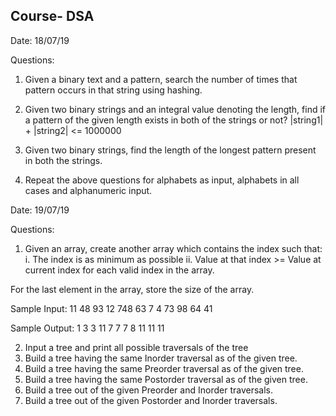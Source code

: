 ## Course- DSA

Date: 18/07/19

Questions:

1. Given a binary text and a pattern, search the number of times that pattern occurs in that string using hashing.

2. Given two binary strings and an integral value denoting the length, find if a pattern of the given length exists in both of the strings or not?
|string1| + |string2| <= 1000000

3. Given two binary strings, find the length of the longest pattern present in both the strings.

4. Repeat the above questions for alphabets as input, alphabets in all cases and alphanumeric input.

Date: 19/07/19

Questions: 

1. Given an array, create another array which contains the index such that:
i. The index is as minimum as possible
ii. Value at that index >= Value at current index for each valid index in the array.

For the last element in the array, store the size of the array.

Sample Input:
11
48 93 12 748 63 7 4 73 98 64 41

Sample Output:
1 3 3 11 7 7 7 8 11 11 11

2. Input a tree and print all possible traversals of the tree
3. Build a tree having the same Inorder traversal as of the given tree.
4. Build a tree having the same Preorder traversal as of the given tree.
5. Build a tree having the same Postorder traversal as of the given tree.
6. Build a tree out of the given Preorder and Inorder traversals.
7. Build a tree out of the given Postorder and Inorder traversals.

